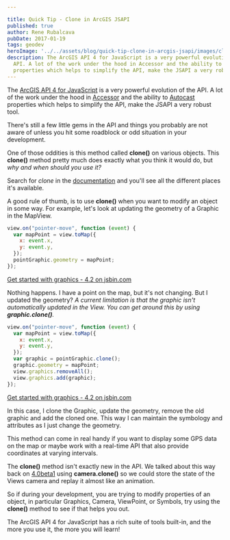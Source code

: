 ```yaml
---

title: Quick Tip - Clone in ArcGIS JSAPI
published: true
author: Rene Rubalcava
pubDate: 2017-01-19
tags: geodev
heroImage: '../../assets/blog/quick-tip-clone-in-arcgis-jsapi/images/clone.jpg'
description: The ArcGIS API 4 for JavaScript is a very powerful evolution of the
  API. A lot of the work under the hood in Accessor and the ability to Autocast
  properties which helps to simplify the API, make the JSAPI a very robust tool.
---
```


The
[ArcGIS API 4 for JavaScript](https://developers.arcgis.com/javascript/latest/index.html)
is a very powerful evolution of the API. A lot of the work under the hood in
[Accessor](https://developers.arcgis.com/javascript/latest/guide/implementing-accessor/index.html)
and the ability to
[Autocast](https://developers.arcgis.com/javascript/latest/guide/autocasting/index.html)
properties which helps to simplify the API, make the JSAPI a very robust tool.

There's still a few little gems in the API and things you probably are not aware
of unless you hit some roadblock or odd situation in your development.

One of those oddities is this method called **clone()** on various objects. This
**clone()** method pretty much does exactly what you think it would do, but _why
and when should you use it?_

Search for _clone_ in the
[documentation](https://developers.arcgis.com/javascript/latest/api-reference/index.html)
and you'll see all the different places it's available.

A good rule of thumb, is to use **clone()** when you want to modify an object in
some way. For example, let's look at updating the geometry of a Graphic in the
MapView.

```js
view.on("pointer-move", function (event) {
  var mapPoint = view.toMap({
    x: event.x,
    y: event.y,
  });
  pointGraphic.geometry = mapPoint;
});
```

[Get started with graphics - 4.2 on jsbin.com](http://jsbin.com/narasewone/2/embed?html,output)

Nothing happens. I have a point on the map, but it's not changing. But I updated
the geometry? _A current limitation is that the graphic isn't automatically
updated in the View. You can get around this by using **graphic.clone()**._

```js
view.on("pointer-move", function (event) {
  var mapPoint = view.toMap({
    x: event.x,
    y: event.y,
  });
  var graphic = pointGraphic.clone();
  graphic.geometry = mapPoint;
  view.graphics.removeAll();
  view.graphics.add(graphic);
});
```

[Get started with graphics - 4.2 on jsbin.com](http://jsbin.com/kahasamafe/1/embed?html,output)

In this case, I clone the Graphic, update the geometry, remove the old graphic
and add the cloned one. This way I can maintain the symbology and attributes as
I just change the geometry.

This method can come in real handy if you want to display some GPS data on the
map or maybe work with a real-time API that also provide coordinates at varying
intervals.

The **clone()** method isn't exactly new in the API. We talked about this way
back on
[4.0beta1](https://odoe.net/blog/fun-with-accessors-in-arcgis-js-4beta1/) using
**camera.clone()** so we could store the state of the Views camera and replay it
almost like an animation.

So if during your development, you are trying to modify properties of an object,
in particular Graphics, Camera, ViewPoint, or Symbols, try using the **clone()**
method to see if that helps you out.

The ArcGIS API 4 for JavaScript has a rich suite of tools built-in, and the more
you use it, the more you will learn!
